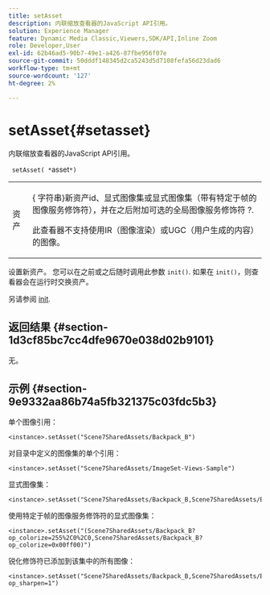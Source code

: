 ```yaml
---
title: setAsset
description: 内联缩放查看器的JavaScript API引用。
solution: Experience Manager
feature: Dynamic Media Classic,Viewers,SDK/API,Inline Zoom
role: Developer,User
exl-id: 62b46ad5-90b7-49e1-a426-87fbe956f07e
source-git-commit: 50dddf148345d2ca5243d5d7108fefa56d23dad6
workflow-type: tm+mt
source-wordcount: '127'
ht-degree: 2%

---
```


# setAsset{#setasset}

内联缩放查看器的JavaScript API引用。

` setAsset( *`asset`*)`

<table id="table_896DFF34A68A403DB93A6D597461A573"> 
 <tbody> 
  <tr> 
   <td colname="col1"> <p> <span class="codeph"> <span class="varname"> 资产</span> </span> </p> </td> 
   <td colname="col2"> <p>{<span class="codeph"> 字符串</span>}新资产id、显式图像集或显式图像集（带有特定于帧的图像服务修饰符），并在之后附加可选的全局图像服务修饰符 <span class="codeph"> ?</span>. </p> <p> 此查看器不支持使用IR（图像渲染）或UGC（用户生成的内容）的图像。 </p> </td> 
  </tr> 
 </tbody> 
</table>

设置新资产。 您可以在之前或之后随时调用此参数 `init()`. 如果在 `init()`，则查看器会在运行时交换资产。

另请参阅 [init](../../../c-html5-s7-aem-asset-viewers/c-html5-flyout-viewer-20-about/c-html5-flyout-viewer-20-javascriptapiref/r-html5-flyout-viewer-20-javascriptapiref-init.md#reference-8651640683fc4a538bfb660709d1a463).

## 返回结果 {#section-1d3cf85bc7cc4dfe9670e038d02b9101}

无。

## 示例 {#section-9e9332aa86b74a5fb321375c03fdc5b3}

单个图像引用：

```
<instance>.setAsset("Scene7SharedAssets/Backpack_B")
```

对目录中定义的图像集的单个引用：

```
<instance>.setAsset("Scene7SharedAssets/ImageSet-Views-Sample")
```

显式图像集：

```
<instance>.setAsset("Scene7SharedAssets/Backpack_B,Scene7SharedAssets/Backpack_C")
```

使用特定于帧的图像服务修饰符的显式图像集：

```
<instance>.setAsset("(Scene7SharedAssets/Backpack_B?op_colorize=255%2C0%2C0,Scene7SharedAssets/Backpack_B?op_colorize=0x00ff00)")
```

锐化修饰符已添加到该集中的所有图像：

```
<instance>.setAsset("Scene7SharedAssets/Backpack_B,Scene7SharedAssets/Backpack_C?op_sharpen=1")
```
